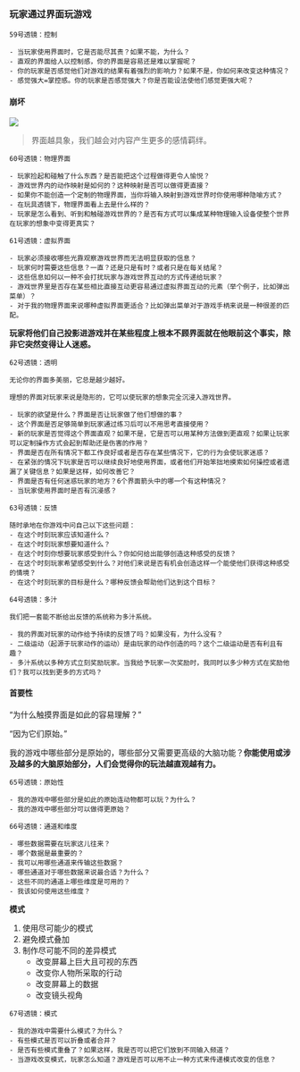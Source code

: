 ### 玩家通过界面玩游戏

~~~~
59号透镜：控制

- 当玩家使用界面时，它是否能尽其责？如果不能，为什么？
- 直观的界面给人以控制感，你的界面是容易还是难以掌握呢？
- 你的玩家是否感觉他们对游戏的结果有着强烈的影响力？如果不是，你如何来改变这种情况？
- 感觉强大=掌控感。你的玩家是否感觉强大？你是否能设法使他们感觉更强大呢？
~~~~

#### 崩坏

![](/assets/Snipaste_2018-03-27_16-12-46.png)

> 界面越具象，我们越会对内容产生更多的感情羁绊。

~~~~
60号透镜：物理界面

- 玩家捡起和碰触了什么东西？是否能把这个过程做得更令人愉悦？
- 游戏世界内的动作映射是如何的？这种映射是否可以做得更直接？
- 如果你不能创造一个定制的物理界面，当你将输入映射到游戏世界时你使用哪种隐喻方式？
- 在玩具透镜下，物理界面看上去是什么样的？
- 玩家是怎么看到、听到和触碰游戏世界的？是否有方式可以集成某种物理输入设备使整个世界在玩家的想象中变得更真实？
~~~~

~~~~
61号透镜：虚拟界面

- 玩家必须接收哪些光靠观察游戏世界而无法明显获取的信息？
- 玩家何时需要这些信息？一直？还是只是有时？或者只是在每关结尾？
- 这些信息如何以一种不会打扰玩家与游戏世界互动的方式传递给玩家？
- 游戏世界里是否存在某些相比直接互动更容易通过虚拟界面互动的元素（举个例子，比如弹出菜单）？
- 对于我的物理界面来说哪种虚拟界面更适合？比如弹出菜单对于游戏手柄来说是一种很差的匹配。
~~~~

**玩家将他们自己投影进游戏并在某些程度上根本不顾界面就在他眼前这个事实，除非它突然变得让人迷惑。**

~~~~
62号透镜：透明

无论你的界面多美丽，它总是越少越好。

理想的界面对玩家来说是隐形的，它可以使玩家的想象完全沉浸入游戏世界。

- 玩家的欲望是什么？界面是否让玩家做了他们想做的事？
- 这个界面是否足够简单到玩家通过练习后可以不用思考直接使用？
- 新的玩家是否觉得这个界面直观？如果不是，它是否可以用某种方法做到更直观？如果让玩家可以定制操作方式会起到帮助还是伤害的作用？
- 界面是否在所有情况下都工作良好或者是否存在某些情况下，它的行为会使玩家迷惑？
- 在紧张的情况下玩家是否可以继续良好地使用界面，或者他们开始笨拙地摸索如何操控或者遗漏了关键信息？如果是这样，如何改善它？
- 界面是否有任何迷惑玩家的地方？6个界面箭头中的哪一个有这种情况？
- 当玩家使用界面时是否有沉浸感？
~~~~

~~~~
63号透镜：反馈

随时承地在你游戏中问自己以下这些问题：
- 在这个时刻玩家应该知道什么？
- 在这个时刻玩家想要知道什么？
- 在这个时刻你想要玩家感受到什么？你如何给出能够创造这种感受的反馈？
- 在这个时刻玩家希望感受到什么？对他们来说是否有机会创造这样一个能使他们获得这种感受的情境？
- 在这个时刻玩家的目标是什么？哪种反馈会帮助他们达到这个目标？
~~~~

~~~~
64号透镜：多汁

我们把一套能不断给出反馈的系统称为多汁系统。

- 我的界面对玩家的动作给予持续的反馈了吗？如果没有，为什么没有？
- 二级运动（起源于玩家动作的运动）是由玩家的动作创造的吗？这个二级运动是否有利且有趣？
- 多汁系统以多种方式立刻奖励玩家。当我给予玩家一次奖励时，我同时以多少种方式在奖励他们？我可以找到更多的方式吗？
~~~~

#### 首要性

“为什么触摸界面是如此的容易理解？”

“因为它们原始。”

我的游戏中哪些部分是原始的，哪些部分又需要更高级的大脑功能？**你能使用或涉及越多的大脑原始部分，人们会觉得你的玩法越直观越有力。**

~~~~
65号透镜：原始性

- 我的游戏中哪些部分是如此的原始连动物都可以玩？为什么？
- 我的游戏中哪些部分可以做得更原始？
~~~~

~~~~
66号透镜：通道和维度

- 哪些数据需要在玩家这儿往来？
- 哪个数据是最重要的？
- 我可以用哪些通道来传输这些数据？
- 哪些通道对于哪些数据来说最合适？为什么？
- 这些不同的通道上哪些维度是可用的？
- 我该如何使用这些维度？
~~~~

**模式**

1. 使用尽可能少的模式
2. 避免模式叠加
3. 制作尽可能不同的差异模式
    - 改变屏幕上巨大且可视的东西
    - 改变你人物所采取的行动
    - 改变屏幕上的数据
    - 改变镜头视角

~~~~
67号透镜：模式

- 我的游戏中需要什么模式？为什么？
- 有些模式是否可以折叠或者合并？
- 是否有些模式重叠了？如果这样，我是否可以把它们放到不同输入频道？
- 当游戏改变模式，玩家怎么知道？游戏是否可以用不止一种方式来传递模式改变的信息？
~~~~

